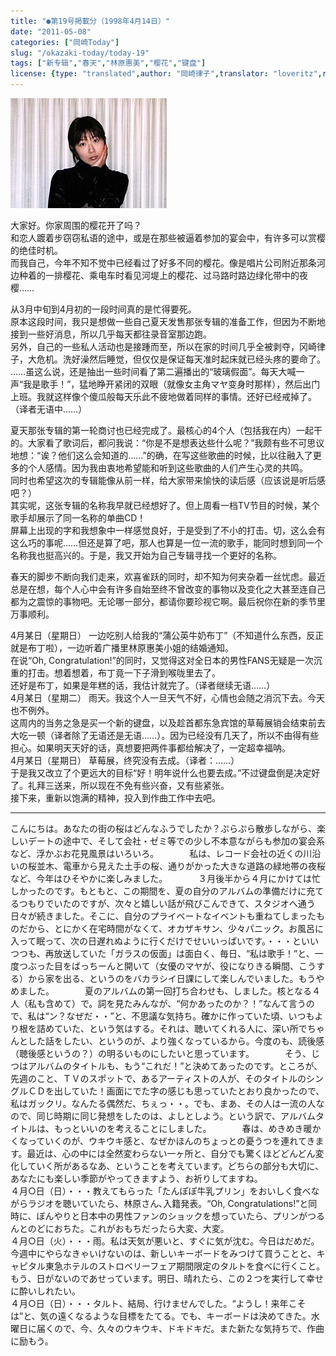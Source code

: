 ```yaml
---
title: "●第19号掲載分（1998年4月14日）"
date: "2011-05-08"
categories: ["岡崎Today"]
slug: "/okazaki-today/today-19"
tags: ["新专辑","春天","林原惠美","樱花","键盘"]
license: {type: "translated",author: "岡崎律子",translator: "loveritz",reproduced-url: "http://love.life.coocan.jp/today/today19.html",reproduced-website: "岡崎律子Book"}
---
```


[![](./images/curtain2.jpg)](./images/curtain2.jpg)

  
大家好。你家周围的樱花开了吗？  
和恋人踱着步窃窃私语的途中，或是在那些被逼着参加的宴会中，有许多可以赏樱的绝佳时机。  
而我自己，今年不知不觉中已经看过了好多不同的樱花。像是唱片公司附近那条河边种着的一排樱花、乘电车时看见河堤上的樱花、过马路时路边绿化带中的夜樱……  

  
从3月中旬到4月初的一段时间真的是忙得要死。  
原本这段时间，我只是想做一些自己夏天发售那张专辑的准备工作，但因为不断地接到一些好消息，所以几乎每天都往录音室那边跑。  
另外，自己的一些私人活动也是接踵而至，所以在家的时间几乎全被剥夺，冈崎律子，大危机。洗好澡然后睡觉，但仅仅是保证每天准时起床就已经头疼的要命了。  
……虽这么说，还是抽出一些时间看了第二遍播出的“玻璃假面”。每天大喊一声“我是歌手！”，猛地睁开紧闭的双眼（就像女主角マヤ变身时那样），然后出门上班。我就这样像个傻瓜般每天乐此不疲地做着同样的事情。还好已经戒掉了。（译者无语中……）  

  
夏天那张专辑的第一轮商讨也已经完成了。最核心的4个人（包括我在内）一起干的。大家看了歌词后，都问我说：“你是不是想表达些什么呢？”我颇有些不可思议地想：“诶？他们这么会知道的……”的确，在写这些歌曲的时候，比以往融入了更多的个人感情。因为我由衷地希望能和听到这些歌曲的人们产生心灵的共鸣。  
同时也希望这次的专辑能像从前一样，给大家带来愉快的读后感（应该说是听后感吧？）  
其实呢，这张专辑的名称我早就已经想好了。但上周看一档TV节目的时候，某个歌手却展示了同一名称的单曲CD！  
屏幕上出现的字和我想象中一样感觉良好，于是受到了不小的打击。切，这么会有这么巧的事呢……但还是算了吧，那人也算是一位一流的歌手，能同时想到同一个名称我也挺高兴的。于是，我又开始为自己专辑寻找一个更好的名称。  

  
春天的脚步不断向我们走来，欢喜雀跃的同时，却不知为何夹杂着一丝忧虑。最近总是在想，每个人心中会有许多自始至终不曾改变的事物以及变化之大甚至连自己都为之震惊的事物吧。无论哪一部分，都请你要珍视它啊。最后祝你在新的季节里万事顺利。  

  
4月某日（星期日） 一边吃别人给我的“蒲公英牛奶布丁”（不知道什么东西，反正就是布丁啦），一边听着广播里林原惠美小姐的结婚通知。  
在说“Oh, Congratulation!”的同时，又觉得这对全日本的男性FANS无疑是一次沉重的打击。想着想着，布丁竟一下子滑到喉咙里去了。  
还好是布丁，如果是年糕的话，我估计就完了。（译者继续无语……）  
4月某日（星期二） 雨天。我这个人一旦天气不好，心情也会随之消沉下去。今天也不例外。  
这周内的当务之急是买一个新的键盘，以及趁首都东急宾馆的草莓展销会结束前去大吃一顿（译者除了无语还是无语……）。因为已经没有几天了，所以不由得有些担心。如果明天天好的话，真想要把两件事都给解决了，一定超幸福呐。  
4月某日（星期日） 草莓展，终究没有去成。（译者：……）  
于是我又改立了个更远大的目标“好！明年说什么也要去成。”不过键盘倒是决定好了。礼拜三送来，所以现在不免有些兴奋，又有些紧张。  
接下来，重新以饱满的精神，投入到作曲工作中去吧。

---

こんにちは。あなたの街の桜はどんなふうでしたか？ぷらぷら散歩しながら、楽しいデートの途中で、そして会社・ゼミ等での少し不本意ながらも参加の宴会系など、浮かぶお花見風景はいろいろ。　　　　私は、レコード会社の近くの川沿いの桜並木、電車から見えた土手の桜、通りがかった大きな道路の緑地帯の夜桜など、今年はひそやかに楽しみました。　　　　３月後半から４月にかけては忙しかったのです。もともと、この期間を、夏の自分のアルバムの準備だけに充てるつもりでいたのですが、次々と嬉しい話が飛びこんできて、スタジオへ通う日々が続きました。そこに、自分のプライベートなイベントも重ねてしまったものだから、とにかく在宅時間がなくて、オカザキサン、少々パニック。お風呂に入って眠って、次の日遅れぬように行くだけでせいいっぱいです。・・・といいつつも、再放送していた「ガラスの仮面」は面白く、毎日、“私は歌手！”と、一度つぶった目をばっちーんと開いて（女優のマヤが、役になりきる瞬間、こうする）から家を出る、というのをバカラシイ日課にして楽しんでいました。もうやめました。　　　　夏のアルバムの第一回打ち合わせも、しました。核となる４人（私も含めて）で。詞を見たみんなが、“何かあったのか？！”なんて言うので、私は“ン？なぜだ・・”と、不思議な気持ち。確かに作っていた頃、いつもより根を詰めていた、という気はする。それは、聴いてくれる人に、深い所でちゃんとした話をしたい、というのが、より強くなっているから。今度のも、読後感（聴後感というの？）の明るいものにしたいと思っています。　　　　そう、じつはアルバムのタイトルも、もう“これだ！”と決めてあったのです。ところが、先週のこと、ＴＶのスポットで、あるアーティストの人が、そのタイトルのシングルＣＤを出していた！画面にでた字の感じも思っていたとおり良かったので、私はガックリ。なんたる偶然だ、ちぇっ・・。でも、まあ、その人は一流の人なので、同じ時期に同じ発想をしたのは、よしとしよう。という訳で、アルバムタイトルは、もっといいのを考えることにしました。　　　　春は、めきめき暖かくなっていくのが、ウキウキ感と、なぜかほんのちょっとの憂うつを連れてきます。最近は、心の中には全然変わらない一ヶ所と、自分でも驚くほどどんどん変化していく所があるなあ、ということを考えています。どちらの部分も大切に、あなたにも楽しい季節がやってきますよう、お祈りしてますね。  
４月○日（日）・・・教えてもらった「たんぽぽ牛乳プリン」をおいしく食べながらラジオを聴いていたら、林原さん､入籍発表。“Oh, Congratulations!”と同時に、ぼんやりと日本中の男性ファンのショックを想っていたら、プリンがつるんとのどにおちた。これがおもちだったら大変、大変。  
４月○日（火）・・・雨。私は天気が悪いと、すぐに気が沈む。今日はだめだ。今週中にやらなきゃいけないのは、新しいキーボードをみつけて買うことと、キャピタル東急ホテルのストロベリーフェア期間限定のタルトを食べに行くこと。もう、日がないのであせっています。明日、晴れたら、この２つを実行して幸せに酔いしれたい。  
４月○日（日）・・・タルト、結局、行けませんでした。“ようし！来年こそは”と、気の遠くなるような目標をたてる。でも、キーボードは決めてきた。水曜日に届くので、今、久々のウキウキ、ドキドキだ。また新たな気持ちで、作曲に励もう。  